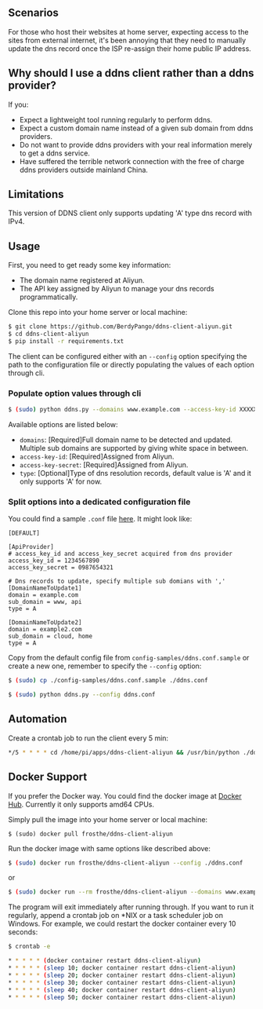 ## Scenarios
For those who host their websites at home server, expecting access to the sites from external internet, it's been annoying that they need to manually update the dns record once the ISP re-assign their home public IP address. 

## Why should I use a ddns client rather than a ddns provider?
If you:
- Expect a lightweight tool running regularly to perform ddns.
- Expect a custom domain name instead of a given sub domain from ddns providers.
- Do not want to provide ddns providers with your real information merely to get a ddns service.
- Have suffered the terrible network connection with the free of charge ddns providers outside mainland China.

## Limitations
This version of DDNS client only supports updating 'A' type dns record with IPv4.

## Usage
First, you need to get ready some key information:
- The domain name registered at Aliyun.
- The API key assigned by Aliyun to manage your dns records programmatically.

Clone this repo into your home server or local machine:
```bash
$ git clone https://github.com/BerdyPango/ddns-client-aliyun.git
$ cd ddns-client-aliyun
$ pip install -r requirements.txt
```
The client can be configured either with an `--config` option specifying the path to the configuration file or directly populating the values of each option through cli.

### Populate option values through cli
```bash
$ (sudo) python ddns.py --domains www.example.com --access-key-id XXXXXXXXX --access-key-secret XXXXXXXXXXXXX
```
Available options are listed below:
- `domains`: [Required]Full domain name to be detected and updated. Multiple sub domains are supported by giving white space in between. 
- `access-key-id`: [Required]Assigned from Aliyun. 
- `access-key-secret`: [Required]Assigned from Aliyun. 
- `type`: [Optional]Type of dns resolution records, default value is 'A' and it only supports 'A' for now.

### Split options into a dedicated configuration file
You could find a sample `.conf` file [here](https://github.com/BerdyPango/ddns-client-aliyun/blob/master/config-samples/ddns.conf.sample). It might look like:
```
[DEFAULT]

[ApiProvider]
# access_key_id and access_key_secret acquired from dns provider
access_key_id = 1234567890
access_key_secret = 0987654321

# Dns records to update, specify multiple sub domians with ','
[DomainNameToUpdate1]
domain = example.com
sub_domain = www, api
type = A

[DomainNameToUpdate2]
domain = example2.com
sub_domain = cloud, home
type = A
```
Copy from the default config file from `config-samples/ddns.conf.sample` or create a new one, remember to specify the `--config` option:
```bash
$ (sudo) cp ./config-samples/ddns.conf.sample ./ddns.conf

$ (sudo) python ddns.py --config ddns.conf
```

## Automation
Create a crontab job to run the client every 5 min:
```bash
*/5 * * * * cd /home/pi/apps/ddns-client-aliyun && /usr/bin/python ./ddns.py --config ./ddns.conf >> ./logs/log.txt 2>&1
```

## Docker Support
If you prefer the Docker way. You could find the docker image at [Docker Hub](https://hub.docker.com/r/frosthe/ddns-client-aliyun). Currently it only supports amd64 CPUs. 

Simply pull the image into your home server or local machine:
```
$ (sudo) docker pull frosthe/ddns-client-aliyun
```
Run the docker image with same options like described above:
```bash
$ (sudo) docker run frosthe/ddns-client-aliyun --config ./ddns.conf
```
or
```bash
$ (sudo) docker run --rm frosthe/ddns-client-aliyun --domains www.example.com --access-key-id XXXXXXXXX --access-key-secret XXXXXXXXXXXXX
```

The program will exit immediately after running through. If you want to run it regularly, append a crontab job on *NIX or a task scheduler job on Windows. For example, we could restart the docker container every 10 seconds:
```bash
$ crontab -e

* * * * * (docker container restart ddns-client-aliyun)
* * * * * (sleep 10; docker container restart ddns-client-aliyun)
* * * * * (sleep 20; docker container restart ddns-client-aliyun)
* * * * * (sleep 30; docker container restart ddns-client-aliyun)
* * * * * (sleep 40; docker container restart ddns-client-aliyun)
* * * * * (sleep 50; docker container restart ddns-client-aliyun)
```